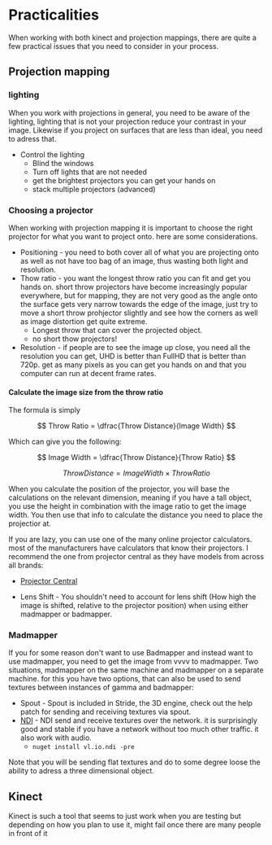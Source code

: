 # Practicalities
When working with both kinect and projection mappings, there are quite a few practical issues that you need to consider in your process.

## Projection mapping

### lighting
When you work with projections in general, you need to be aware of the lighting, lighting that is not your projection reduce your contrast in your image. Likewise if you project on surfaces that are less than ideal, you need to adress that.
- Control the lighting
    - Blind the windows
    - Turn off lights that are not needed
    - get the brightest projectors you can get your hands on
    - stack multiple projectors (advanced)

### Choosing a projector
When working with projection mapping it is important to choose the right projector for what you want to project onto. here are some considerations.

- Positioning -  you need to both cover all of what you are projecting onto as well as not have too bag of an image, thus wasting both light and resolution.
- Thow ratio - you want the longest throw ratio you can fit and get you hands on. short throw projectors have become increasingly popular everywhere, but for mapping, they are not very good as the angle onto the surface gets very narrow towards the edge of the image, just try to move a short throw prohjector slightly and see how the corners as well as image distortion get quite extreme.
    - Longest throw that can cover the projected object.
    - no short thow projectors!
- Resolution - if people are to see the image up close, you need all the resolution you can get, UHD is better than FullHD that is better than 720p. get as many pixels as you can get you hands on and that you computer can run at decent frame rates.

#### Calculate the image size from the throw ratio
The formula is simply

$$ Throw Ratio = \dfrac{Throw Distance}{Image Width} $$

Which can give you the following:

$$ Image Width = \dfrac{Throw Distance}{Throw Ratio} $$

$$ Throw Distance = Image Width \times Throw Ratio$$

When you calculate the position of the projector, you will base the calculations on the relevant dimension, meaning if you have a tall object, you use the height in combination with the image ratio to get the image width. You then use that info to calculate the distance you need to place the projectior at.

If you are lazy, you can use one of the many online projector calculators. most of the manufacturers have calculators that know their projectors. I recommend the one from projector central as they have models from across all brands:
- [Projector Central](https://www.projectorcentral.com/projection-calculator-pro.cfm)

- Lens Shift - You shouldn't need to account for lens shift (How high the image is shifted, relative to the projector position) when using either madmapper or badmapper.

### Madmapper
If you for some reason don't want to use Badmapper and instead want to use madmapper, you need to get the image from vvvv to madmapper. Two situations, madmapper on the same machine and madmapper on a separate machine. for this you have two options, that can also be used to send textures between instances of gamma and badmapper:

- Spout - Spout is included in Stride, the 3D engine, check out the help patch for sending and receiving textures via spout.
- [NDI](https://www.nuget.org/packages/VL.IO.NDI) - NDI send and receive textures over the network. it is surprisingly good and stable if you have a network without too much other traffic. it also work with audio.
    - `nuget install vl.io.ndi -pre`

Note that you will be sending flat textures and do to some degree loose the ability to adress a three dimensional object.

## Kinect
Kinect is such a tool that seems to just work when you are testing but depending on how you plan to use it, might fail once there are many people in front of it
